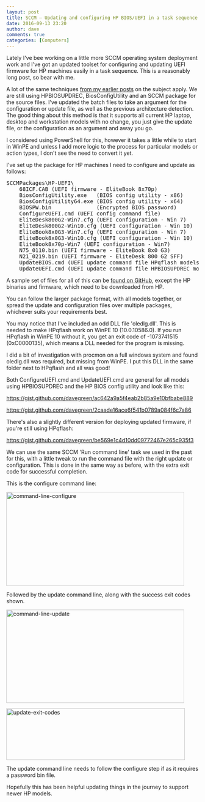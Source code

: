 ```yaml
---
layout: post
title: SCCM – Updating and configuring HP BIOS/UEFI in a task sequence - An update
date: 2016-09-13 23:20
author: dave
comments: true
categories: [Computers]
---
```

Lately I've bee working on a little more SCCM operating system deployment work and I've got an updated toolset for configuring and updating UEFI firmware for HP machines easily in a task sequence. This is a reasonably long post, so bear with me.

A lot of the same techniques <a href="http://tookitaway.co.uk/tag/hp-bios-configuration-utility/">from my earlier posts</a> on the subject apply. We are still using HPBIOSUPDREC, BiosConfigUtility and an SCCM package for the source files. I've updated the batch files to take an argument for the configuration or update file, as well as the previous architecture detection. The good thing about this method is that it supports all current HP laptop, desktop and workstation models with no change, you just give the update file, or the configuration as an argument and away you go.

I considered using PowerShell for this, however it takes a little while to start in WinPE and unless I add more logic to the process for particular models or action types, I don't see the need to convert it yet.

I've set up the package for HP machines I need to configure and update as follows:

<pre>SCCMPackages\HP-UEFI\
    68ICF.CAB (UEFI firmware - EliteBook 8x70p)
    BiosConfigUtility.exe   (BIOS config utility - x86)
    BiosConfigUtility64.exe (BIOS config utility - x64)
    BIOSPW.bin              (Encrypted BIOS password)
    ConfigureUEFI.cmd (UEFI config command file)
    EliteDesk800G2-Win7.cfg (UEFI configuration - Win 7)
    EliteDesk800G2-Win10.cfg (UEFI configuration - Win 10)
    EliteBook8x0G3-Win7.cfg (UEFI configuration - Win 7)
    EliteBook8x0G3-Win10.cfg (UEFI configuration - Win 10)
    EliteBook8x70p-Win7 (UEFI configuration - Win7)
    N75_0110.bin (UEFI firmware - EliteBook 8x0 G3)
    N21_0219.bin (UEFI firmware - EliteDesk 800 G2 SFF)
    UpdateBIOS.cmd (UEFI update command file HPqflash models)
    UpdateUEFI.cmd (UEFI update command file HPBIOSUPDREC models)</pre>

A sample set of files for all of this can be <a href="https://github.com/davegreen/miscellaneous/tree/master/SCCMPackages/HP-UEFI">found on GitHub</a>, except the HP binaries and firmware, which need to be downloaded from HP.

You can follow the larger package format, with all models together, or spread the update and configuration files over multiple packages, whichever suits your requirements best.

You may notice that I've included an odd DLL file 'oledlg.dll'. This is needed to make HPqflash work on WinPE 10 (10.0.10586.0). If you run HPqflash in WinPE 10 without it, you get an exit code of -1073741515 (0xC0000135), which means a DLL needed for the program is missing.

I did a bit of investigation with procmon on a full windows system and found oledlg.dll was required, but missing from WinPE. I put this DLL in the same folder next to HPqflash and all was good!

Both ConfigureUEFI.cmd and UpdateUEFI.cmd are general for all models using HPBIOSUPDREC and the HP BIOS config utility and look like this:

https://gist.github.com/davegreen/ac642a9a5f4eab2b85a9e10bfbabe889

https://gist.github.com/davegreen/2caade16ace6f541b0789a084f6c7a86

There's also a slightly different version for deploying updated firmware, if you're still using HPqflash:

https://gist.github.com/davegreen/be569e1c4d10dd09772467e265c935f3

We can use the same SCCM 'Run command line' task we used in the past for this, with a little tweak to run the command file with the right update or configuration. This is done in the same way as before, with the extra exit code for successful completion.

This is the configure command line:

<a href="http://tookitaway.co.uk/wp-content/uploads/2016/09/Command-Line-Configure.png"><img class="alignnone size-full wp-image-1716" src="http://tookitaway.co.uk/wp-content/uploads/2016/09/Command-Line-Configure.png" alt="command-line-configure" width="466" height="246" /></a>

Followed by the update command line, along with the success exit codes shown.

<a href="http://tookitaway.co.uk/wp-content/uploads/2016/09/Command-Line-Update.png"><img class="alignnone size-large wp-image-1717" src="http://tookitaway.co.uk/wp-content/uploads/2016/09/Command-Line-Update.png" alt="command-line-update" width="466" height="244" /></a>

<a href="http://tookitaway.co.uk/wp-content/uploads/2016/09/Update-Exit-Codes.png"><img class="alignnone size-large wp-image-1718" src="http://tookitaway.co.uk/wp-content/uploads/2016/09/Update-Exit-Codes.png" alt="update-exit-codes" width="468" height="135" /></a>

The update command line needs to follow the configure step if as it requires a password bin file.

Hopefully this has been helpful updating things in the journey to support newer HP models.
